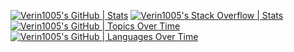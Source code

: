 [![Verin1005's GitHub | Stats](https://stats.quine.sh/Verin1005/github?theme=light)](https://quine.sh?utm_source=widgets&utm_campaign=Verin1005) [![Verin1005's Stack Overflow | Stats](https://stats.quine.sh/Verin1005/stack-overflow?theme=dark)](https://quine.sh?utm_source=widgets&utm_campaign=Verin1005)
[![Verin1005's GitHub | Topics Over Time](https://stats.quine.sh/Verin1005/topics-over-time?theme=light)](https://quine.sh?utm_source=widgets&utm_campaign=Verin1005)
[![Verin1005's GitHub | Languages Over Time](https://stats.quine.sh/Verin1005/languages-over-time?theme=light)](https://quine.sh?utm_source=widgets&utm_campaign=Verin1005)

